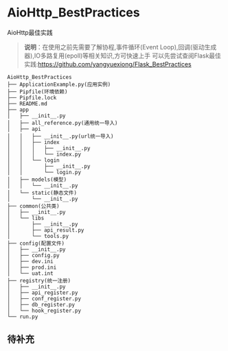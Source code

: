# AioHttp_BestPractices
AioHttp最佳实践

> **说明**：在使用之前先需要了解协程,事件循环(Event Loop),回调(驱动生成器),IO多路复用(epoll)等相关知识,方可快速上手
> 可以先尝试查阅Flask最佳实践:https://github.com/yangyuexiong/Flask_BestPractices

```text
AioHttp_BestPractices
├── ApplicationExample.py(应用实例)
├── Pipfile(环境依赖)
├── Pipfile.lock
├── README.md
├── app
│   ├── __init__.py
│   ├── all_reference.py(通用统一导入)
│   ├── api
│   │   ├── __init__.py(url统一导入)
│   │   ├── index
│   │   │   ├── __init__.py
│   │   │   └── index.py
│   │   └── login
│   │       ├── __init__.py
│   │       └── login.py
│   ├── models(模型)
│   │   └── __init__.py
│   └── static(静态文件)
│       └── __init__.py
├── common(公共类)
│   ├── __init__.py
│   └── libs
│       ├── __init__.py
│       ├── api_result.py
│       └── tools.py
├── config(配置文件)
│   ├── __init__.py
│   ├── config.py
│   ├── dev.ini
│   ├── prod.ini
│   └── uat.int
├── registry(统一注册)
│   ├── __init__.py
│   ├── api_register.py
│   ├── conf_register.py
│   ├── db_register.py
│   └── hook_register.py
└── run.py

```

## 待补充